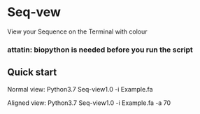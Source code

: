 # Seq-vew
View your Sequence on the Terminal with colour

### attatin: biopython is needed before you run the script

## Quick start

Normal view:
Python3.7 Seq-view1.0 -i Example.fa

Aligned view:
Python3.7 Seq-view1.0 -i Example.fa -a 70



